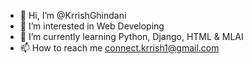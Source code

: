 - 👋 Hi, I’m @KrrishGhindani
- 👀 I’m interested in Web Developing
- 🌱 I’m currently learning Python, Django, HTML & MLAI
- 📫 How to reach me connect.krrish1@gmail.com

<!---
KrrishGhindani/KrrishGhindani is a ✨ special ✨ repository because its `README.md` (this file) appears on your GitHub profile.
You can click the Preview link to take a look at your changes.
--->
